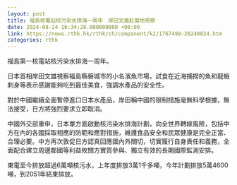 ```yaml
---
layout: post
title: 福島核電站核污染水排海一周年　岸田文雄赴當地視察
date: 2024-08-24 16:34:28.000000000 +08:00
link: https://news.rthk.hk/rthk/ch/component/k2/1767499-20240824.htm
categories: rthk
---
```


福島第一核電站核污染水排海一周年。

日本首相岸田文雄視察福島縣磐城市的小名濱魚市場，試食在近海捕撈的魚和龍蝦刺身等表示感謝能夠吃到最佳美食，強調水產品的安全性。

對於中國繼續全面暫停進口日本水產品，岸田稱中國的限制措施毫無科學根據，無法接受，日方將強烈要求立即取消。

中國外交部重申，日本單方面啟動核污染水排海計劃，向全世界轉嫁風險，包括中方在內的各國採取相應的防範和應對措施，維護食品安全和民眾健康是完全正當、合理必要。中方再次敦促日方認真回應國內外關切，切實履行自身責任和義務，全面配合建立周邊鄰國等利益攸關方實質參與、獨立有效的長期國際監測安排。

東電至今排放超過6萬噸核污水，上年度排放3萬1千多噸，今年計劃排放5萬4600噸，到2051年結束排放。
